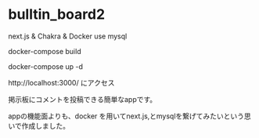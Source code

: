 # bulltin_board2
next.js &amp; Chakra &amp; Docker use mysql

docker-compose build

docker-compose up -d

http://localhost:3000/
にアクセス

掲示板にコメントを投稿できる簡単なappです。

appの機能面よりも、docker を用いてnext.js,とmysqlを繋げてみたいという思いで作成しました。
